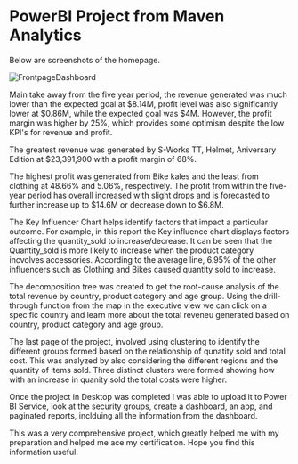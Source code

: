 # PowerBI Project from Maven Analytics 
Below are screenshots of the homepage.  

![FrontpageDashboard](https://github.com/user-attachments/assets/8d67b443-ca33-41d7-aae1-665c9388282f)

Main take away from the five year period, the revenue generated was much lower than the expected goal at $8.14M, profit level was also significantly lower at $0.86M, while the expected goal was $4M. However, the profit margin was higher by 25%, which provides some optimism despite the low KPI's for revenue and profit. 

The greatest revenue was generated by S-Works TT, Helmet, Aniversary Edition at $23,391,900 with a profit margin of 68%. 

The highest profit was generated from Bike kales and the least from clothing at 48.66% and 5.06%, respectively. The profit from within the five-year period has overall increased with slight drops and is forecasted to further increase up to $14.6M or decrease down to $6.8M. 

The Key Influencer Chart helps identify factors that impact a particular outcome. For example, in this report the Key influence chart displays factors affecting the quantity_sold to increase/decrease. It can be seen that the Quantity_sold is more likely to increase when the product category incvolves accessories. According to the average line, 6.95% of the other influencers such as Clothing and Bikes caused quantity sold to increase. 

The decomposition tree was created to get the root-cause analysis of the total revenue by country, product category and age group. Using the drill-through function from the map in the executive view we can click on a specific country and learn more about the total reveneu generated based on country, product category and age group. 

The last page of the project, involved using clustering to identify the different groups formed based on the relationship of qunatity sold and total cost. This was analyzed by also considering the different regions and the quantity of items sold. Three distinct clusters were formed showing how with an increase in quanity sold the total costs were higher. 

Once the project in Desktop was completed I was able to upload it to Power BI Service, look at the security groups, create a dashboard, an app, and paginated reports, inclduing all the information from the dashboard. 

This was a very comprehensive project, which greatly helped me with my preparation and helped me ace my certification. Hope you find this information useful. 





